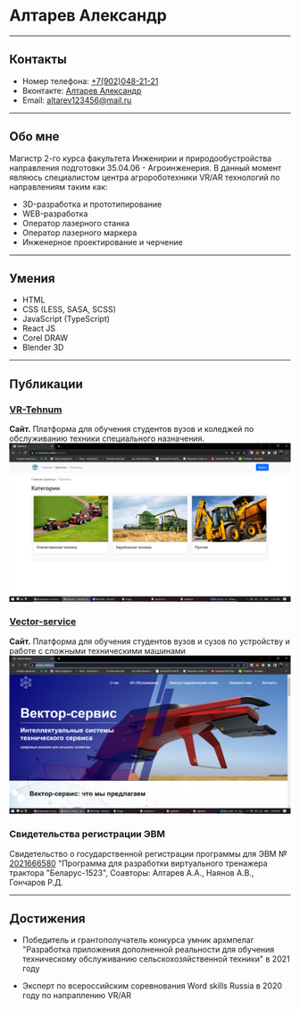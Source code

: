 # Алтарев Александр
----------------------------------------------------------------
## Контакты 

* Номер телефона: [+7(902)048-21-21](89020488121)
* Вконтакте: [Алтарев Александр](https://vk.com/alaisev)
* Email: [altarev123456@mail.ru](altarev123456@mail.ru)

----------------------------------------------------------------

## Обо мне 

Магистр 2-го курса факультета Инженирии и природообустройства направления подготовки 35.04.06 - Агроинженерия. В данный момент являюсь специалистом центра агророботехники VR/AR технологий по направлениям таким как: 

* 3D-разработка и прототипирование
* WEB-разработка
* Оператор лазерного станка
* Оператор лазерного маркера 
* Инженерное проектирование и черчение

----------------------------------------------------------------

## Умения 

* HTML
* CSS (LESS, SASA, SCSS)
* JavaScript (TypeScript)
* React JS
* Corel DRAW
* Blender 3D

----------------------------------------------------------------

## Публикации 

### [VR-Tehnum](https://vr-technum.ru/)

**Сайт.** Платформа для обучения студентов вузов и коледжей по обслуживанию техники специального назначения.
![Platform](./image/VrT3.png "Обраовательная программа")

### [Vector-service](https://service-vector.ru/)

**Сайт.** Платформа для обучения студентов вузов и сузов по устройству и работе с сложными техническими машинами 
![Banner](./image/SerV1.png "Баннер сайта")

### Свидетельства регистрации ЭВМ

 Свидетельство о государственной регистрации программы для ЭВМ № [2021666580](https://www.elibrary.ru/item.asp?id=47118670&ysclid=lge3p772mv905521853) "Программа для разработки виртуального тренажера трактора "Беларус-1523", Соавторы: Алтарев А.А., Наянов А.В., Гончаров Р.Д.


----------------------------------------------------------------


## Достижения 

* Победитель и грантополучатель конкурса умник архмпелаг "Разработка приложения дополненной реальности для обучения техническому обслуживанию сельскохозяйственной техники" в 2021 году

* Эксперт по всероссийским соревнования Word skills Russia в 2020 году по напраплению VR/AR

